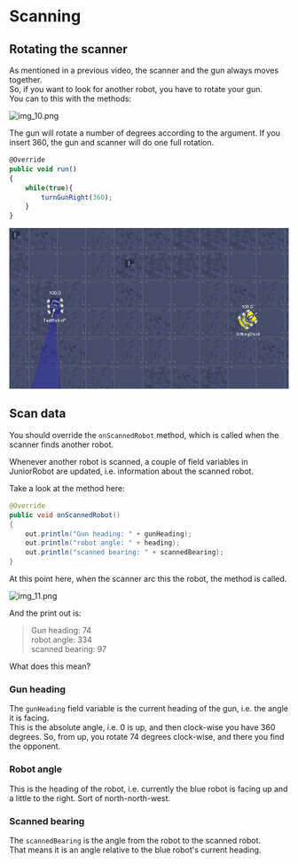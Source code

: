 ﻿# Scanning

## Rotating the scanner

As mentioned in a previous video, the scanner and the gun always moves together.\
So, if you want to look for another robot, you have to rotate your gun.\
You can to this with the methods:

![img_10.png](img_10.png)

The gun will rotate a number of degrees according to the argument.
If you insert 360, the gun and scanner will do one full rotation.

```javascript
@Override
public void run()
{
    while(true){
        turnGunRight(360);
    }
}
```

![scanner](RotatingScanner.gif)

## Scan data

You should override the `onScannedRobot` method, which is called when the scanner finds another robot.

Whenever another robot is scanned, a couple of field variables in JuniorRobot are updated, i.e. information about the scanned robot.

Take a look at the method here:

```java
@Override
public void onScannedRobot()
{
    out.println("Gun heading: " + gunHeading);
    out.println("robot angle: " + heading);
    out.println("scanned bearing: " + scannedBearing);
}
```

At this point here, when the scanner arc this the robot, the method is called.

![img_11.png](img_11.png)

And the print out is:

> Gun heading: 74\
> robot angle: 334\
> scanned bearing: 97

What does this mean?

### Gun heading

The `gunHeading` field variable is the current heading of the gun, i.e. the angle it is facing.\
This is the absolute angle, i.e. 0 is up, and then clock-wise you have 360 degrees. So, from up, you rotate 74 degrees clock-wise, and there you find the opponent.

### Robot angle

This is the heading of the robot, i.e. currently the blue robot is facing up and a little to the right. Sort of north-north-west.

### Scanned bearing
The `scannedBearing` is the angle from the robot to the scanned robot.\
That means it is an angle relative to the blue robot's current heading.